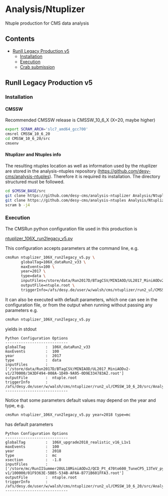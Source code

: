 # Analysis/Ntuplizer

Ntuple production for CMS data analysis

## Contents

* [RunII Legacy Production v5](#RunII-Legacy-Production-v5)
  * [Installation](#Installation)
  * [Execution](#Execution)
  * [Crab submission](#Crab-submission) 

## RunII Legacy Production v5

### Installation

#### CMSSW

Recommended CMSSW release is CMSSW_10_6_X (X=20, maybe higher)

```bash
export SCRAM_ARCH='slc7_amd64_gcc700'
cmsrel CMSSW_10_6_20
cd CMSSW_10_6_20/src
cmsenv
```

#### Ntuplizer and Ntuples info

The resulting ntuples location as well as information used by the ntuplizer are stored in the analysis-ntuples repository (https://github.com/desy-cms/analysis-ntuples). Therefore it is required its installation. The directory structured must be followed.

```bash
cd $CMSSW_BASE/src
git clone https://github.com/desy-cms/analysis-ntuplizer Analysis/Ntuplizer
git clone https://github.com/desy-cms/analysis-ntuples Analysis/Ntuplizer/data/ntuples
scram b -j4
```

### Execution

The CMSRun python configuration file used in this production is

[ntuplizer_106X_run2legacy_v5.py](/test/ntuplizer_106X_run2legacy_v5.py)

This configuration accepts parameters at the command line, e.g.

```bash
cmsRun ntuplizer_106X_run2legacy_v5.py \
       globalTag=106X_dataRun2_v33 \
       maxEvents=100 \
       year=2017 \
       type=data \
       inputFiles=/store/data/Run2017D/BTagCSV/MINIAOD/UL2017_MiniAODv2-v1/270000/3A3DF494-008A-1D49-9A95-0D9E334783A2.root \
       outputFile=ntuple.root \
       triggerInfo=/afs/desy.de/user/w/walsh/cms/ntuplizer/run2_ul/CMSSW_10_6_20/src/Analysis/Ntuplizer/data/ntuples/2017/v5/trigger_info.yml
```

It can also be executed with default parameters, which one can see in the configuration file, or from the output when running without passing any parameters
e.g.
```bash
cmsRun ntuplizer_106X_run2legacy_v5.py
```
yields in stdout
```
Python Configuration Options
----------------------------
globalTag         :  106X_dataRun2_v33
maxEvents         :  100
year              :  2017
type              :  data
inputFiles        :  ['/store/data/Run2017D/BTagCSV/MINIAOD/UL2017_MiniAODv2-v1/270000/3A3DF494-008A-1D49-9A95-0D9E334783A2.root']
outputFile        :  ntuple.root
triggerInfo       :  /afs/desy.de/user/w/walsh/cms/ntuplizer/run2_ul/CMSSW_10_6_20/src/Analysis/Ntuplizer/data/ntuples/2017/v5/trigger_info.yml
----------------------------
```
Notice that some parameters default values may depend on the year and type, e.g.
```bash
cmsRun ntuplizer_106X_run2legacy_v5.py year=2018 type=mc
```
has default parameters
```
Python Configuration Options
----------------------------
globalTag         :  106X_upgrade2018_realistic_v16_L1v1
maxEvents         :  100
year              :  2018
type              :  mc
xsection          :  -1.0
inputFiles        :  ['/store/mc/RunIISummer20UL18MiniAODv2/QCD_Pt_470to600_TuneCP5_13TeV_pythia8/MINIAODSIM/106X_upgrade2018_realistic_v16_L1v1-v1/100000/01F9363E-5BB5-534B-AF6A-B771B601FFA3.root']
outputFile        :  ntuple.root
triggerInfo       :  /afs/desy.de/user/w/walsh/cms/ntuplizer/run2_ul/CMSSW_10_6_20/src/Analysis/Ntuplizer/data/ntuples/2018/v5/trigger_info.yml
----------------------------
```




